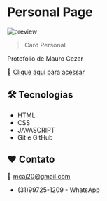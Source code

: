 # Personal Page

![preview](![preview1](https://github.com/mcaj20/mauro.cezar/assets/94900871/72743ca0-8f24-4209-ba60-e3f64b614da8))

> Card Personal

Protofolio de Mauro Cezar

[🔗 Clique aqui para acessar](https://mauro-cezar.netlify.app/)

## 🛠 Tecnologias

- HTML
- CSS
- JAVASCRIPT
- Git e GitHub

## ❤ Contato

  📧 mcaj20@gmail.com
  - (31)99725-1209 - WhatsApp
